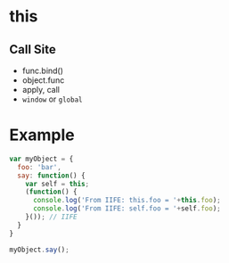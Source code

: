 # this

## Call Site
* func.bind()
* object.func
* apply, call
* `window` or `global`


# Example
```javascript
var myObject = {
  foo: 'bar',
  say: function() {
    var self = this;
    (function() {
      console.log('From IIFE: this.foo = '+this.foo);
      console.log('From IIFE: self.foo = '+self.foo);
    }()); // IIFE
  }
}

myObject.say();
```
